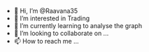 - 👋 Hi, I’m @Raavana35
- 👀 I’m interested in Trading
- 🌱 I’m currently learning to analyse the graph
- 💞️ I’m looking to collaborate on ...
- 📫 How to reach me ...

<!---
Raavana35/Raavana35 is a ✨ special ✨ repository because its `README.md` (this file) appears on your GitHub profile.
You can click the Preview link to take a look at your changes.
--->
